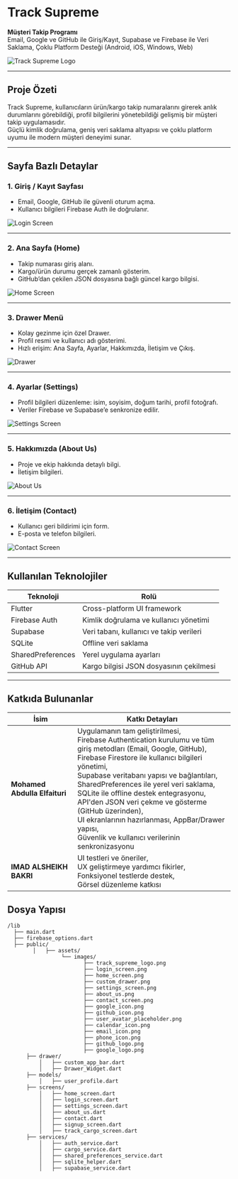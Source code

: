 # Track Supreme 

**Müşteri Takip Programı**  
Email, Google ve GitHub ile Giriş/Kayıt, Supabase ve Firebase ile Veri Saklama, Çoklu Platform Desteği (Android, iOS, Windows, Web)  

![Track Supreme Logo](assets/images/logo.png)

---

##  Proje Özeti

Track Supreme, kullanıcıların ürün/kargo takip numaralarını girerek anlık durumlarını görebildiği, profil bilgilerini yönetebildiği gelişmiş bir müşteri takip uygulamasıdır.  
Güçlü kimlik doğrulama, geniş veri saklama altyapısı ve çoklu platform uyumu ile modern müşteri deneyimi sunar.

---

##  Sayfa Bazlı Detaylar

### 1. Giriş / Kayıt Sayfası  
- Email, Google, GitHub ile güvenli oturum açma.  
- Kullanıcı bilgileri Firebase Auth ile doğrulanır.   

![Login Screen](assets/images/login_screen.png)

---

### 2. Ana Sayfa (Home)  
- Takip numarası giriş alanı.  
- Kargo/ürün durumu gerçek zamanlı gösterim.  
- GitHub’dan çekilen JSON dosyasına bağlı güncel kargo bilgisi.  

![Home Screen](assets/images/home_screen.png)

---

### 3. Drawer Menü  
- Kolay gezinme için özel Drawer.  
- Profil resmi ve kullanıcı adı gösterimi.  
- Hızlı erişim: Ana Sayfa, Ayarlar, Hakkımızda, İletişim ve Çıkış.  

![Drawer](assets/images/custom_drawer.png)

---

### 4. Ayarlar (Settings)  
- Profil bilgileri düzenleme: isim, soyisim, doğum tarihi, profil fotoğrafı.  
- Veriler Firebase ve Supabase’e senkronize edilir.  

![Settings Screen](assets/images/settings_screen.png)

---

### 5. Hakkımızda (About Us)  
- Proje ve ekip hakkında detaylı bilgi.  
- İletişim bilgileri.  

![About Us](assets/images/about_us.png)

---

### 6. İletişim (Contact)  
- Kullanıcı geri bildirimi için form.  
- E-posta ve telefon bilgileri.  

![Contact Screen](assets/images/contact_screen.png)

---

##  Kullanılan Teknolojiler

| Teknoloji         | Rolü                                   |
|-------------------|---------------------------------------|
| Flutter           | Cross-platform UI framework            |
| Firebase Auth     | Kimlik doğrulama ve kullanıcı yönetimi|
| Supabase          | Veri tabanı, kullanıcı ve takip verileri |
| SQLite            | Offline veri saklama                    |
| SharedPreferences | Yerel uygulama ayarları                 |
| GitHub API        | Kargo bilgisi JSON dosyasının çekilmesi |

---

##  Katkıda Bulunanlar

| İsim                        | Katkı Detayları |
|-----------------------------|----------------|
| **Mohamed Abdulla Elfaituri** |  Uygulamanın tam geliştirilmesi, <br>  Firebase Authentication kurulumu ve tüm giriş metodları (Email, Google, GitHub), <br>  Firebase Firestore ile kullanıcı bilgileri yönetimi, <br>  Supabase veritabanı yapısı ve bağlantıları, <br>  SharedPreferences ile yerel veri saklama, <br>  SQLite ile offline destek entegrasyonu, <br> API'den JSON veri çekme ve gösterme (GitHub üzerinden), <br>  UI ekranlarının hazırlanması, AppBar/Drawer yapısı, <br>  Güvenlik ve kullanıcı verilerinin senkronizasyonu |
| **IMAD ALSHEIKH BAKRI** |  UI testleri ve öneriler, <br>  UX geliştirmeye yardımcı fikirler, <br>  Fonksiyonel testlerde destek, <br>  Görsel düzenleme katkısı |


##  Dosya Yapısı

```plaintext
/lib
  ├── main.dart
  ├── firebase_options.dart
  ├── public/
        │   ├── assets/
                 └── images/
                        ├── track_supreme_logo.png
                        ├── login_screen.png
                        ├── home_screen.png
                        ├── custom_drawer.png
                        ├── settings_screen.png
                        ├── about_us.png
                        ├── contact_screen.png
                        ├── google_icon.png
                        ├── github_icon.png
                        ├── user_avatar_placeholder.png
                        ├── calendar_icon.png
                        ├── email_icon.png
                        ├── phone_icon.png
                        ├── github_logo.png
                        ├── google_logo.png
      ├── drawer/
          │   ├── custom_app_bar.dart
          │   ├── Drawer_Widget.dart
      ├── models/
          │   ├── user_profile.dart
      ├── screens/
          │   ├── home_screen.dart
          │   ├── login_screen.dart
          │   ├── settings_screen.dart
          │   ├── about_us.dart
          │   ├── contact.dart
          │   ├── signup_screen.dart
          │   ├── track_cargo_screen.dart
      ├── services/
          │   ├── auth_service.dart
          │   ├── cargo_service.dart
          │   ├── shared_preferences_service.dart
          │   ├── sqlite_helper.dart
          │   ├── supabase_service.dart
